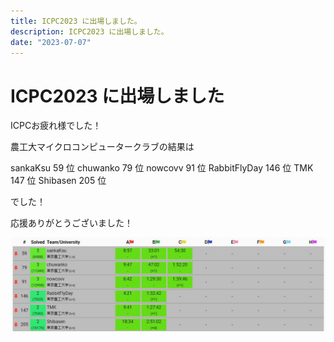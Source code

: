 ```yaml
---
title: ICPC2023 に出場しました。
description: ICPC2023 に出場しました。
date: "2023-07-07"
---
```


# ICPC2023 に出場しました

ICPCお疲れ様でした！

農工大マイクロコンピュータークラブの結果は

sankaKsu 59 位
chuwanko 79 位
nowcovv 91 位
RabbitFlyDay 146 位
TMK 147 位
Shibasen 205 位

でした！

応援ありがとうございました！

![result](./1.png)
